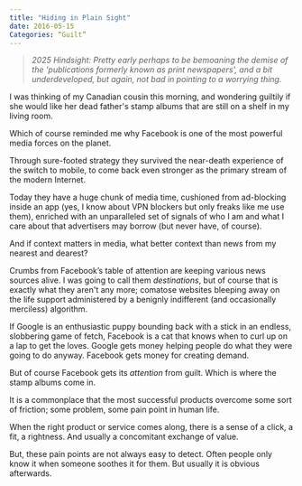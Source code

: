 ```yaml
---
title: "Hiding in Plain Sight"
date: 2016-05-15
Categories: “Guilt”
--- 
```


> _2025 Hindsight: Pretty early perhaps to be bemoaning the demise of the 'publications formerly known as print newspapers', and a bit underdeveloped, but again, not bad in pointing to a worrying thing._

I was thinking of my Canadian cousin this morning, and wondering guiltily if she would like her dead father's stamp albums that are still on a shelf in my living room. 

Which of course reminded me why Facebook is one of the most powerful media forces on the planet.

Through sure-footed strategy they survived the near-death experience of the switch to mobile, to come back even stronger as the primary stream of the modern Internet.

Today they have a huge chunk of media time, cushioned from ad-blocking inside an app (yes, I know about VPN blockers but only freaks like me use them), enriched with an unparalleled set of signals of who I am and what I care about that advertisers may borrow (but never have, of course). 

And if context matters in media, what better context than news from my nearest and dearest? 

Crumbs from Facebook’s table of attention are keeping various news sources alive. I was going to call them *destinations*, but of course that is exactly what they aren't any more; comatose websites bleeping away on the life support administered by a benignly indifferent (and occasionally merciless) algorithm.

If Google is an enthusiastic puppy bounding back with a stick in an endless, slobbering game of fetch, Facebook is a cat that knows when to curl up on a lap to get the loves. Google gets money helping people do what they were going to do anyway. Facebook gets money for creating demand. 

But of course Facebook gets its *attention* from guilt. Which is where the stamp albums come in. 

It is a commonplace that the most successful products overcome some sort of friction; some problem, some pain point in human life. 

When the right product or service comes along, there is a sense of a click, a fit, a rightness. And usually a concomitant exchange of value. 

But, these pain points are not always easy to detect. Often people only know it when someone soothes it for them. But usually it is obvious afterwards. 

